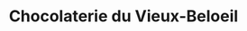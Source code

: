 ---
title: "Chocolaterie du Vieux-Beloeil"
url: /beloeil/chocolaterie-du-vieux-beloeil/
shop: chocolate
---